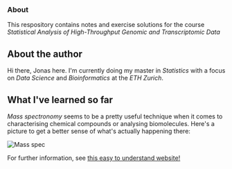### About

This respository contains notes and exercise solutions for the course *Statistical Analysis of High-Throughput Genomic and Transcriptomic Data*

## About the author

Hi there, Jonas here. I'm currently doing my master in *Statistics* with a focus on *Data Science* and *Bioinformatics* at the *ETH Zurich*.

## What I've learned so far

*Mass spectronomy* seems to be a pretty useful technique when it comes to characterising chemical compounds or analysing biomolecules.
Here's a picture to get a better sense of what's actually happening there:

![Mass spec](https://upload.wikimedia.org/wikipedia/commons/thumb/0/0d/Mass_Spectrometer_Schematic.svg/1920px-Mass_Spectrometer_Schematic.svg.png)

For further information, see [this easy to understand website!](http://www.premierbiosoft.com/tech_notes/mass-spectrometry.html)
